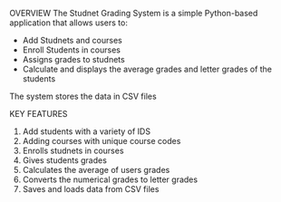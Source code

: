 OVERVIEW
The Studnet Grading System is a simple Python-based application that allows users to:
 - Add Studnets and courses
 - Enroll Students in courses
 - Assigns grades to studnets
 - Calculate and displays the average grades and letter grades of the students

The system stores the data in CSV files


KEY FEATURES
1. Add students with a variety of IDS
2. Adding courses with unique course codes
3. Enrolls studnets in courses
4. Gives students grades
5. Calculates the average of users grades
6. Converts the numerical grades to letter grades
7. Saves and loads data from CSV files
